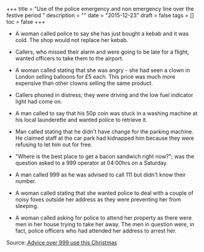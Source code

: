+++
title = "Use of the police emergency and non emergency line over the festive period "
description = ""
date = "2015-12-23"
draft = false
tags = []
toc = false
+++

* A woman called police to say she has just bought a kebab and it was cold. The shop would not replace her kebab.

* Callers, who missed their alarm and were going to be late for a flight, wanted officers to take them to the airport.

* A woman called stating that she was angry - she had seen a clown in London selling balloons for £5 each. This price was much more expensive than other clowns selling the same product.

* Callers phoned in distress; they were driving and the low fuel indicator light had come on.

* A man called to say that his 50p coin was stuck in a washing machine at his local launderette and wanted police to retrieve it.

* Man called stating that he didn't have change for the parking machine. He claimed staff at the car park had kidnapped him because they were refusing to let him out for free.

* "Where is the best place to get a bacon sandwich right now?"; was the question asked to a 999 operator at 04:00hrs on a Saturday.

* A man called 999 as he was advised to call 111 but didn't know their number.

* A woman called stating that she wanted police to deal with a couple of noisy foxes outside her address as they were preventing her from sleeping.

* A woman called asking for police to attend her property as there were men in her house trying to take her away. The men in question were, in fact, police officers who had attended her address to arrest her.

Source:[ Advice over 999 use this Christmas](https://news.met.police.uk/)